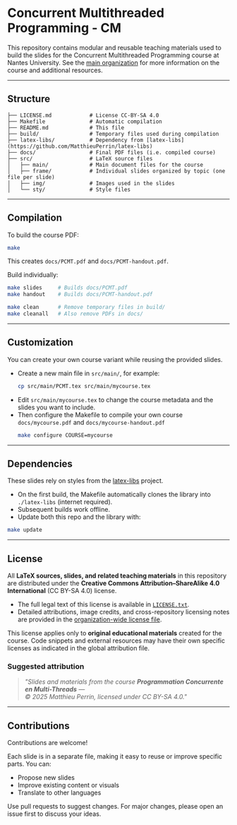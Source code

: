 # Concurrent Multithreaded Programming - CM

This repository contains modular and reusable teaching materials used to build the slides for the Concurrent Multithreaded Programming course at Nantes University. 
See the [main organization](https://github.com/ProgrammationMultiThread/) for more information on the course and additional resources.

---

## Structure

```
├── LICENSE.md            # License CC-BY-SA 4.0  
├── Makefile              # Automatic compilation  
├── README.md             # This file  
├── build/                # Temporary files used during compilation  
├── latex-libs/           # Dependency from [latex-libs](https://github.com/MatthieuPerrin/latex-libs)  
├── docs/                 # Final PDF files (i.e. compiled course)  
├── src/                  # LaTeX source files  
│   ├── main/             # Main document files for the course  
│   ├── frame/            # Individual slides organized by topic (one file per slide)  
│   ├── img/              # Images used in the slides  
│   └── sty/              # Style files  
```

---

## Compilation

To build the course PDF:

```bash
make
```

This creates `docs/PCMT.pdf` and `docs/PCMT-handout.pdf`.

Build individually:

```bash
make slides     # Builds docs/PCMT.pdf
make handout    # Builds docs/PCMT-handout.pdf

make clean      # Remove temporary files in build/
make cleanall   # Also remove PDFs in docs/
```

---

## Customization

You can create your own course variant while reusing the provided slides.

- Create a new main file in `src/main/`, for example:
   ```bash
   cp src/main/PCMT.tex src/main/mycourse.tex
   ```
- Edit `src/main/mycourse.tex` to change the course metadata and the slides you want to include.
- Then configure the Makefile to compile your own course `docs/mycourse.pdf` and `docs/mycourse-handout.pdf`
   ```bash
   make configure COURSE=mycourse
   ```

---

## Dependencies

These slides rely on styles from the [latex-libs](https://github.com/MatthieuPerrin/latex-libs) project.
- On the first build, the Makefile automatically clones the library into `./latex-libs` (internet required).
- Subsequent builds work offline.
- Update both this repo and the library with:

```bash
make update
```

---

## License

All **LaTeX sources, slides, and related teaching materials** in this repository
are distributed under the **Creative Commons Attribution–ShareAlike 4.0 International** (CC BY-SA 4.0) license.  

- The full legal text of this license is available in [`LICENSE.txt`](LICENSE.txt).  
- Detailed attributions, image credits, and cross-repository licensing notes
  are provided in the [organization-wide license file](https://github.com/ProgrammationMultiThread/.github/blob/main/LICENSE.md).

This license applies only to **original educational materials** created for the course.
Code snippets and external resources may have their own specific licenses
as indicated in the global attribution file.

### Suggested attribution

> *"Slides and materials from the course **Programmation Concurrente en Multi-Threads** —  
> © 2025 Matthieu Perrin, licensed under CC BY-SA 4.0."*

---

## Contributions

Contributions are welcome!

Each slide is in a separate file, making it easy to reuse or improve specific parts. You can:
- Propose new slides
- Improve existing content or visuals
- Translate to other languages

Use pull requests to suggest changes.
For major changes, please open an issue first to discuss your ideas.
